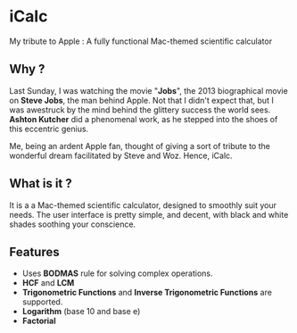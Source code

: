 # iCalc
My tribute to Apple : A fully functional Mac-themed scientific calculator

## Why ?
Last Sunday, I was watching the movie "**Jobs**", the 2013 biographical movie on **Steve Jobs**, the man behind Apple. Not that I didn't expect that, but I was awestruck by the mind behind the glittery success the world sees.
**Ashton Kutcher** did a phenomenal work, as he stepped into the shoes of this eccentric genius.

Me, being an ardent Apple fan, thought of giving a sort of tribute to the wonderful dream facilitated by Steve and Woz.
Hence, iCalc.

## What is it ?
It is a a Mac-themed scientific calculator, designed to smoothly suit your needs. The user interface is pretty simple, and decent, with black and white shades soothing your conscience.

## Features

* Uses **BODMAS** rule for solving complex operations.
* **HCF** and **LCM**   
* **Trigonometric Functions** and **Inverse Trigonometric Functions** are supported.
* **Logarithm** (base 10 and base e)
* **Factorial** 
